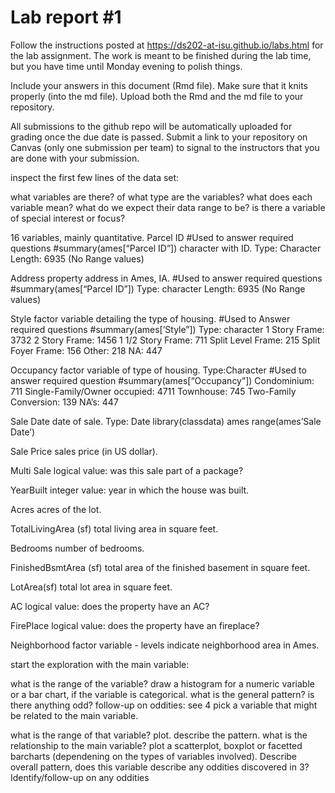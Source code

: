 
<!-- README.md is generated from README.Rmd. Please edit the README.Rmd file -->

# Lab report \#1

Follow the instructions posted at
<https://ds202-at-isu.github.io/labs.html> for the lab assignment. The
work is meant to be finished during the lab time, but you have time
until Monday evening to polish things.

Include your answers in this document (Rmd file). Make sure that it
knits properly (into the md file). Upload both the Rmd and the md file
to your repository.

All submissions to the github repo will be automatically uploaded for
grading once the due date is passed. Submit a link to your repository on
Canvas (only one submission per team) to signal to the instructors that
you are done with your submission.

inspect the first few lines of the data set:

what variables are there? of what type are the variables? what does each
variable mean? what do we expect their data range to be? is there a
variable of special interest or focus?

16 variables, mainly quantitative. Parcel ID \#Used to answer required
questions \#summary(ames\[“Parcel ID”\]) character with ID. Type:
Character Length: 6935 (No Range values)

Address property address in Ames, IA. \#Used to answer required
questions \#summary(ames\[“Parcel ID”\]) Type: character Length: 6935
(No Range values)

Style factor variable detailing the type of housing. \#Used to Answer
required questions \#summary(ames\[’Style”\]) Type: character 1 Story
Frame: 3732 2 Story Frame: 1456 1 1/2 Story Frame: 711 Split Level
Frame: 215 Split Foyer Frame: 156 Other: 218 NA: 447

Occupancy factor variable of type of housing. Type:Character \#Used to
answer required question \#summary(ames\[“Occupancy”\]) Condominium: 711
Single-Family/Owner occupied: 4711 Townhouse: 745 Two-Family Conversion:
139 NA’s: 447

Sale Date date of sale. Type: Date library(classdata) ames
range(ames’Sale Date’)

Sale Price sales price (in US dollar).

Multi Sale logical value: was this sale part of a package?

YearBuilt integer value: year in which the house was built.

Acres acres of the lot.

TotalLivingArea (sf) total living area in square feet.

Bedrooms number of bedrooms.

FinishedBsmtArea (sf) total area of the finished basement in square
feet.

LotArea(sf) total lot area in square feet.

AC logical value: does the property have an AC?

FirePlace logical value: does the property have an fireplace?

Neighborhood factor variable - levels indicate neighborhood area in
Ames.

start the exploration with the main variable:

what is the range of the variable? draw a histogram for a numeric
variable or a bar chart, if the variable is categorical. what is the
general pattern? is there anything odd? follow-up on oddities: see 4
pick a variable that might be related to the main variable.

what is the range of that variable? plot. describe the pattern. what is
the relationship to the main variable? plot a scatterplot, boxplot or
facetted barcharts (dependening on the types of variables involved).
Describe overall pattern, does this variable describe any oddities
discovered in 3? Identify/follow-up on any oddities
